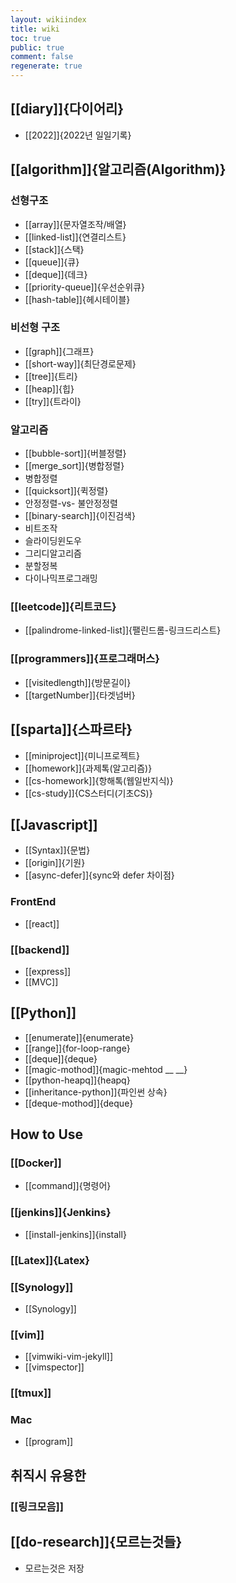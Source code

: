 ```yaml
---
layout: wikiindex
title: wiki
toc: true
public: true
comment: false
regenerate: true
---
```


## [[diary]]{다이어리}
* [[2022]]{2022년 일일기록}

## [[algorithm]]{알고리즘(Algorithm)}
### 선형구조 
* [[array]]{문자열조작/배열}
* [[linked-list]]{연결리스트}
* [[stack]]{스택}
* [[queue]]{큐}
* [[deque]]{데크}
* [[priority-queue]]{우선순위큐}
* [[hash-table]]{헤시테이블}

### 비선형 구조 
* [[graph]]{그래프}
* [[short-way]]{최단경로문제}
* [[tree]]{트리}
* [[heap]]{힙}
* [[try]]{트라이}

### 알고리즘
* [[bubble-sort]]{버블정렬}
* [[merge_sort]]{병합정렬}
* 병합정렬
* [[quicksort]]{퀵정렬}
* 안정정렬-vs- 불안정정렬
* [[binary-search]]{이진검색}
* 비트조작
* 슬라이딩윈도우
* 그리디알고리즘
* 분할정복
* 다이나믹프로그래밍


### [[leetcode]]{리트코드}
* [[palindrome-linked-list]]{팰린드롬-링크드리스트}


### [[programmers]]{프로그래머스}
* [[visitedlength]]{방문길이}
* [[targetNumber]]{타겟넘버}

## [[sparta]]{스파르타}
* [[miniproject]]{미니프로젝트}
* [[homework]]{과제톡(알고리즘)}
* [[cs-homework]]{항해톡(웹일반지식)}
* [[cs-study]]{CS스터디(기초CS)}

## [[Javascript]]
* [[Syntax]]{문법}
* [[origin]]{기원}
* [[async-defer]]{sync와 defer 차이점}

### FrontEnd
* [[react]]

### [[backend]]
* [[express]]
* [[MVC]]

## [[Python]]
* [[enumerate]]{enumerate}
* [[range]]{for-loop-range}
* [[deque]]{deque}
* [[magic-mothod]]{magic-mehtod __ __}
* [[python-heapq]]{heapq}
* [[inheritance-python]]{파인썬 상속}
* [[deque-mothod]]{deque}

## How to Use
### [[Docker]]
* [[command]]{명령어}

### [[jenkins]]{Jenkins}
* [[install-jenkins]]{install} 
   



### [[Latex]]{Latex}

### [[Synology]] 
* [[Synology]] 

### [[vim]]
* [[vimwiki-vim-jekyll]]
* [[vimspector]]


### [[tmux]]

### Mac 
- [[program]]

## 취직시 유용한
### [[링크모음]]

## [[do-research]]{모르는것들}
* 모르는것은 저장

